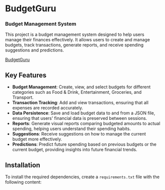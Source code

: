 # BudgetGuru 
### Budget Management System 

This project is a budget management system designed to help users manage their finances effectively. It allows users to create and manage budgets, track transactions, generate reports, and receive spending suggestions and predictions.

[BudgetGuru](https://github.com/NoahCardoso/BudgetGuru)

## Key Features

- **Budget Management**: Create, view, and select budgets for different categories such as Food & Drink, Entertainment, Groceries, and Transport.
- **Transaction Tracking**: Add and view transactions, ensuring that all expenses are recorded accurately.
- **Data Persistence**: Save and load budget data to and from a JSON file, ensuring that users' financial data is preserved between sessions.
- **Reports**: Generate visual reports comparing budgeted amounts to actual spending, helping users understand their spending habits.
- **Suggestions**: Receive suggestions on how to manage the current budget more effectively.
- **Predictions**: Predict future spending based on previous budgets or the current budget, providing insights into future financial trends.

## Installation

To install the required dependencies, create a `requirements.txt` file with the following content:

